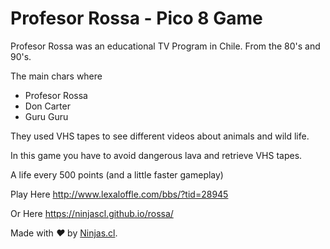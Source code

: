 # Profesor Rossa  - Pico 8 Game

Profesor Rossa was an educational TV Program
in Chile. From the 80's and 90's.

The main chars where

- Profesor Rossa
- Don Carter
- Guru Guru

They used VHS tapes to see different videos
about animals and wild life.

In this game you have to avoid dangerous lava
and retrieve VHS tapes.

A life every 500 points (and a little faster gameplay)

Play Here
http://www.lexaloffle.com/bbs/?tid=28945

Or Here
https://ninjascl.github.io/rossa/

Made with <i class="fa fa-heart">&#9829;</i> by <a href="http://ninjas.cl" target="_blank">Ninjas.cl</a>.
